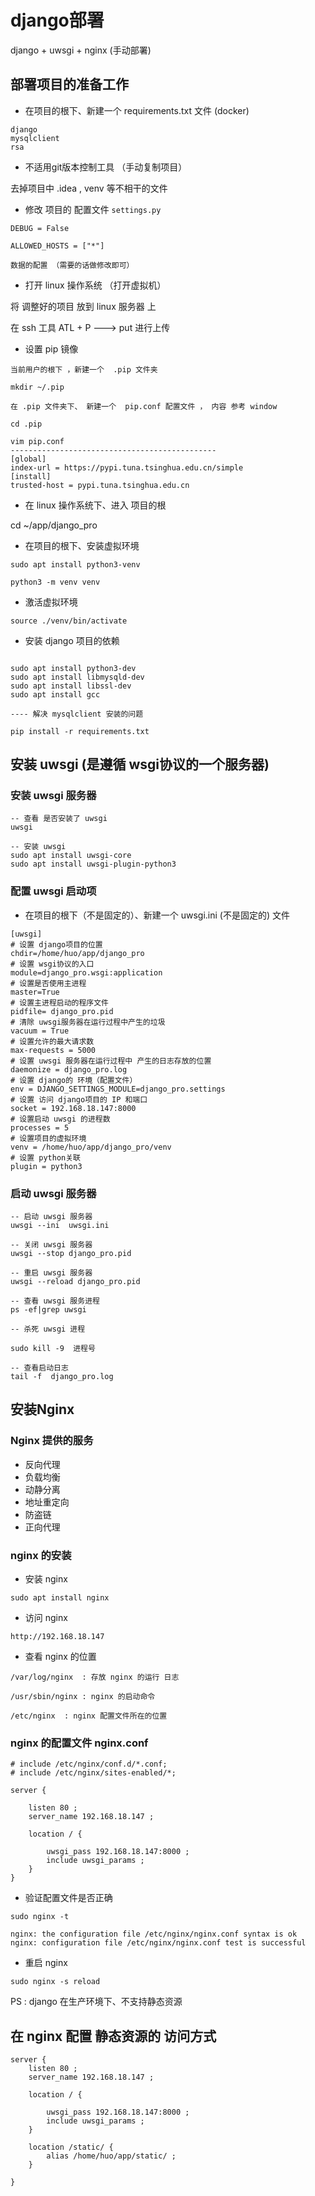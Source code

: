 # django部署 

django + uwsgi + nginx (手动部署)

## 部署项目的准备工作 

- 在项目的根下、新建一个 requirements.txt 文件  (docker)

```
django
mysqlclient
rsa
```

- 不适用git版本控制工具 （手动复制项目）

去掉项目中 .idea ,  venv 等不相干的文件 

- 修改 项目的 配置文件 `settings.py`

```
DEBUG = False

ALLOWED_HOSTS = ["*"]

数据的配置 （需要的话做修改即可）

```

- 打开 linux 操作系统 （打开虚拟机）

将 调整好的项目 放到 linux 服务器 上 

在 ssh 工具 ATL + P ---> put 进行上传 

- 设置 pip 镜像 

```
当前用户的根下 ，新建一个  .pip 文件夹

mkdir ~/.pip 

在 .pip 文件夹下、 新建一个  pip.conf 配置文件 ， 内容 参考 window

cd .pip

vim pip.conf 
----------------------------------------------
[global] 
index-url = https://pypi.tuna.tsinghua.edu.cn/simple
[install]
trusted-host = pypi.tuna.tsinghua.edu.cn

```


- 在 linux 操作系统下、进入 项目的根 

cd ~/app/django_pro


- 在项目的根下、安装虚拟环境 

```
sudo apt install python3-venv

python3 -m venv venv

```

- 激活虚拟环境 

```
source ./venv/bin/activate
```

- 安装 django 项目的依赖 

```

sudo apt install python3-dev
sudo apt install libmysqld-dev
sudo apt install libssl-dev
sudo apt install gcc

---- 解决 mysqlclient 安装的问题

pip install -r requirements.txt

```



## 安装 uwsgi (是遵循 wsgi协议的一个服务器)

### 安装 uwsgi 服务器 

```
-- 查看 是否安装了 uwsgi 
uwsgi 

-- 安装 uwsgi 
sudo apt install uwsgi-core
sudo apt install uwsgi-plugin-python3

```

### 配置 uwsgi 启动项

- 在项目的根下（不是固定的）、新建一个 uwsgi.ini (不是固定的) 文件 

```
[uwsgi]
# 设置 django项目的位置 
chdir=/home/huo/app/django_pro
# 设置 wsgi协议的入口
module=django_pro.wsgi:application
# 设置是否使用主进程
master=True
# 设置主进程启动的程序文件 
pidfile= django_pro.pid
# 清除 uwsgi服务器在运行过程中产生的垃圾
vacuum = True
# 设置允许的最大请求数
max-requests = 5000
# 设置 uwsgi 服务器在运行过程中 产生的日志存放的位置
daemonize = django_pro.log
# 设置 django的 环境（配置文件）
env = DJANGO_SETTINGS_MODULE=django_pro.settings
# 设置 访问 django项目的 IP 和端口
socket = 192.168.18.147:8000
# 设置启动 uwsgi 的进程数
processes = 5
# 设置项目的虚拟环境 
venv = /home/huo/app/django_pro/venv
# 设置 python关联
plugin = python3
```

### 启动 uwsgi 服务器 

```
-- 启动 uwsgi 服务器
uwsgi --ini  uwsgi.ini

-- 关闭 uwsgi 服务器 
uwsgi --stop django_pro.pid

-- 重启 uwsgi 服务器
uwsgi --reload django_pro.pid

-- 查看 uwsgi 服务进程 
ps -ef|grep uwsgi 

-- 杀死 uwsgi 进程 

sudo kill -9  进程号

-- 查看启动日志 
tail -f  django_pro.log
```


## 安装Nginx 

### Nginx 提供的服务
- 反向代理
- 负载均衡
- 动静分离
- 地址重定向
- 防盗链
- 正向代理

### nginx 的安装 

- 安装 nginx 

```
sudo apt install nginx
```

- 访问 nginx 

```
http://192.168.18.147
```

- 查看 nginx 的位置 

```
/var/log/nginx  : 存放 nginx 的运行 日志 

/usr/sbin/nginx : nginx 的启动命令 

/etc/nginx  : nginx 配置文件所在的位置

```

### nginx 的配置文件  nginx.conf

```
# include /etc/nginx/conf.d/*.conf;
# include /etc/nginx/sites-enabled/*;

server {
	
	listen 80 ;
	server_name 192.168.18.147 ;
	
	location / {
		
		uwsgi_pass 192.168.18.147:8000 ;
		include uwsgi_params ;
	}
}
```

- 验证配置文件是否正确 
```
sudo nginx -t

nginx: the configuration file /etc/nginx/nginx.conf syntax is ok
nginx: configuration file /etc/nginx/nginx.conf test is successful

```

- 重启 nginx 

```
sudo nginx -s reload 
```

PS : django 在生产环境下、不支持静态资源

## 在 nginx 配置 静态资源的 访问方式 

```
server {
	listen 80 ;
	server_name 192.168.18.147 ;
	
	location / {
		
		uwsgi_pass 192.168.18.147:8000 ;
		include uwsgi_params ;
	}
	
	location /static/ {
		alias /home/huo/app/static/ ;
	}
	
}

```